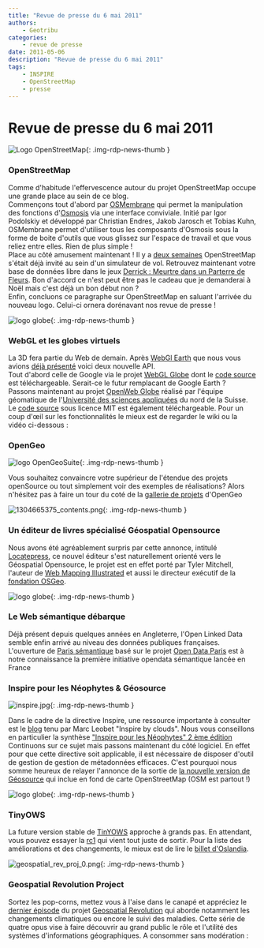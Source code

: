 ```yaml
---
title: "Revue de presse du 6 mai 2011"
authors:
    - Geotribu
categories:
    - revue de presse
date: 2011-05-06
description: "Revue de presse du 6 mai 2011"
tags:
    - INSPIRE
    - OpenStreetMap
    - presse
---
```


# Revue de presse du 6 mai 2011

![Logo OpenStreetMap](https://cdn.geotribu.fr/img/logos-icones/OpenStreetMap/Openstreetmap.png "logo OpenStreetMap"){: .img-rdp-news-thumb }

### OpenStreetMap

 Comme d'habitude l'effervescence autour du projet OpenStreetMap occupe une grande place au sein de ce blog.  
 Commençons tout d'abord par [OSMembrane](http://osmembrane.de/) qui permet la manipulation des fonctions d'[Osmosis](https://wiki.openstreetmap.org/wiki/FR:Osmosis) via une interface conviviale. Initié par Igor Podolskiy et développé par Christian Endres, Jakob Jarosch et Tobias Kuhn, OSMembrane permet d'utiliser tous les composants d'Osmosis sous la forme de boite d'outils que vous glissez sur l'espace de travail et que vous reliez entre elles. Rien de plus simple !  
 Place au côté amusement maintenant ! Il y a [deux semaines](http://geotribu.net/node/367) OpenStreetMap s'était déjà invité au sein d'un simulateur de vol. Retrouvez maintenant votre base de données libre dans le jeux [Derrick : Meurtre dans un Parterre de Fleurs](http://www.jeuxvideo.com/screenshots/images/00037/00037985_002.htm). Bon d'accord ce n'est peut être pas le cadeau que je demanderai à Noël mais c'est déjà un bon début non ?  
 Enfin, concluons ce paragraphe sur OpenStreetMap en saluant l'arrivée du nouveau logo. Celui-ci ornera dorénavant nos revue de presse !

 ![logo globe](https://cdn.geotribu.fr/img/internal/icons-rdp-news/world.png "Icône de globe"){: .img-rdp-news-thumb }

### WebGL et les globes virtuels

 La 3D fera partie du Web de demain. Après [WebGl Earth](http://www.webglearth.com/upgrade.html) que nous vous avions [déjà présenté](http://www.geotribu.net/node/360) voici deux nouvelle API.  
 Tout d'abord celle de Google via le projet [WebGL Globe](http://www.chromeexperiments.com/globe) dont le [code source](http://code.google.com/p/webgl-globe/) est téléchargeable. Serait-ce le futur remplacant de Google Earth ?  
 Passons maintenant au projet [OpenWeb Globe](http://www.openwebglobe.org/alpha/) réalisé par l'équipe géomatique de l'[Université des sciences appliquées](http://www.fhnw.ch/homepage) du nord de la Suisse. Le [code source](https://github.com/OpenWebGlobe/WebViewer) sous licence MIT est également téléchargeable. Pour un coup d'œil sur les fonctionnalités le mieux est de regarder le wiki ou la vidéo ci-dessous :

### OpenGeo

![logo OpenGeoSuite](https://cdn.geotribu.fr/img/logos-icones/logiciels_librairies/opengeosuite.png "logo OpenGeoSuite"){: .img-rdp-news-thumb }

 Vous souhaitez convaincre votre supérieur de l'étendue des projets openSource ou tout simplement voir des exemples de réalisations? Alors n'hésitez pas à faire un tour du coté de la [gallerie de projets](http://opengeo.org/gallery/all/) d'OpenGeo

 ![1304665375_contents.png](http://www.geotribu.net/sites/default/files/Tuto/img/Blog/1304665375_contents.png){: .img-rdp-news-thumb }

### Un éditeur de livres spécialisé Géospatial Opensource

 Nous avons été agréablement surpris par cette annonce, intitulé [Locatepress](http://locatepress.com), ce nouvel éditeur s'est naturellement orienté vers le Géospatial Opensource, le projet est en effet porté par Tyler Mitchell, l'auteur de [Web Mapping Illustrated](http://oreilly.com/catalog/9780596008659) et aussi le directeur exécutif de la [fondation OSGeo](https://www.osgeo.org/).

 ![logo globe](https://cdn.geotribu.fr/img/internal/icons-rdp-news/world.png "Icône de globe"){: .img-rdp-news-thumb }

### Le Web sémantique débarque

 Déjà présent depuis quelques années en Angleterre, l'Open Linked Data semble enfin arrivé au niveau des données publiques françaises. L'ouverture de [Paris sémantique](http://parisemantique.fr) basé sur le projet [Open Data Paris](http://opendata.paris.fr/) est à notre connaissance la première initiative opendata sémantique lancée en France

### Inspire pour les Néophytes & Géosource

![inspire.jpg](http://www.geotribu.net/sites/default/files/Tuto/img/Blog/inspire.jpg){: .img-rdp-news-thumb }

 Dans le cadre de la directive Inspire, une ressource importante à consulter est le [blog](http://georezo.net/blog/inspire/) tenu par Marc Leobet "Inspire by clouds". Nous vous conseillons en particulier la synthèse ["Inspire pour les Néophytes" 2 ème édition](http://georezo.net/blog/inspire/2011/02/28/inspire-pour-les-neophytes-2eme-edition/)  
 Continuons sur ce sujet mais passons maintenant du côté logiciel. En effet pour que cette directive soit applicable, il est nécessaire de disposer d'outil de gestion de gestion de métadonnées efficaces. C'est pourquoi nous somme heureux de relayer l'annonce de la sortie de [la nouvelle version de Géosource](http://www.neogeo-online.net/blog/archives/1045/) qui inclue en fond de carte OpenStreetMap (OSM est partout !)

 ![logo globe](https://cdn.geotribu.fr/img/internal/icons-rdp-news/world.png "Icône de globe"){: .img-rdp-news-thumb }

### TinyOWS

 La future version stable de [TinYOWS](http://tinyows.org/) approche à grands pas. En attendant, vous pouvez essayer la [rc1](http://tinyows.org/tracdocs/release/tinyows-1.0.0rc1.tar.bz2) qui vient tout juste de sortir. Pour la liste des améliorations et des changements, le mieux est de lire le [billet d'Oslandia](http://www.oslandia.com/tech/?p=999).

 ![geospatial_rev_proj_0.png](https://cdn.geotribu.fr/img/Blog/divers/geospatial_rev_proj_0.png){: .img-rdp-news-thumb }

### Geospatial Revolution Project

 Sortez les pop-corns, mettez vous à l'aise dans le canapé et appréciez le [dernier épisode](http://geospatialrevolution.psu.edu/episode4/complete) du projet [Geospatial Revolution](http://geospatialrevolution.psu.edu) qui aborde notamment les changements climatiques ou encore le suivi des maladies. Cette série de quatre opus vise à faire découvrir au grand public le rôle et l'utilité des systèmes d'informations géographiques. A consommer sans modération :
